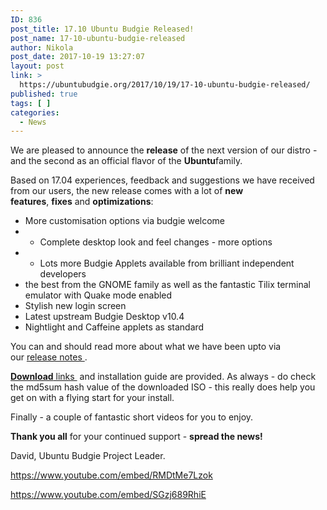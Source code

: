 ```yaml
---
ID: 836
post_title: 17.10 Ubuntu Budgie Released!
post_name: 17-10-ubuntu-budgie-released
author: Nikola
post_date: 2017-10-19 13:27:07
layout: post
link: >
  https://ubuntubudgie.org/2017/10/19/17-10-ubuntu-budgie-released/
published: true
tags: [ ]
categories:
  - News
---
```

We are pleased to announce the <strong>release</strong> of the next version of our distro - and the second as an official flavor of the <strong>Ubuntu</strong>family.

Based on 17.04 experiences, feedback and suggestions we have received from our users, the new release comes with a lot of <strong>new features</strong>, <strong>fixes</strong> and <strong>optimizations</strong>:
<ul>
 	<li>More customisation options via budgie welcome</li>
 	<li>
<ul>
 	<li>Complete desktop look and feel changes - more options</li>
</ul>
</li>
 	<li>
<ul>
 	<li>Lots more Budgie Applets available from brilliant independent developers</li>
</ul>
</li>
 	<li>the best from the GNOME family as well as the fantastic Tilix terminal emulator with Quake mode enabled</li>
 	<li>Stylish new login screen</li>
 	<li>Latest upstream Budgie Desktop v10.4</li>
 	<li>Nightlight and Caffeine applets as standard</li>
</ul>
You can and should read more about what we have been upto via our <a href="https://ubuntubudgie.org/blog/2017/09/25/17-10-release-notes">release notes </a>.

<a href="https://ubuntubudgie.org/downloads"><strong>Download</strong> links </a> and installation guide are provided. As always - do check the md5sum hash value of the downloaded ISO - this really does help you get on with a flying start for your install.

Finally - a couple of fantastic short videos for you to enjoy.

<strong>Thank you all</strong> for your continued support - <strong>spread the news!</strong>

David, Ubuntu Budgie Project Leader.
<div class="video-container">
<div class="uk-overlay uk-overlay-hover uk-visible-hover">

https://www.youtube.com/embed/RMDtMe7Lzok
<div class="uk-overlay-panel uk-overlay-background uk-overlay-fade"></div>
</div>
</div>
<div class="video-container">
<div class="uk-overlay uk-overlay-hover uk-visible-hover">

https://www.youtube.com/embed/SGzj689RhiE
<div class="uk-overlay-panel uk-overlay-background uk-overlay-fade"></div>
</div>
</div>